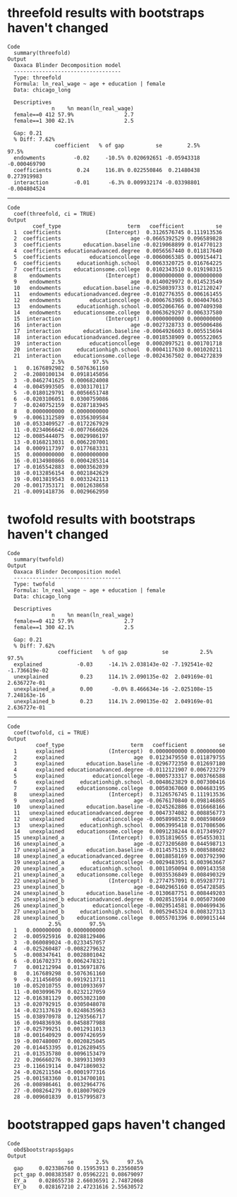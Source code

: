# threefold results with bootstraps haven't changed

    Code
      summary(threefold)
    Output
      Oaxaca Blinder Decomposition model
      ----------------------------------
      Type: threefold
      Formula: ln_real_wage ~ age + education | female
      Data: chicago_long
      
      Descriptives
                  n    %n mean(ln_real_wage)
      female==0 412 57.9%                2.7
      female==1 300 42.1%                2.5
      
      Gap: 0.21
      % Diff: 7.62%
                   coefficient   % of gap          se        2.5%        97.5%
      endowments         -0.02     -10.5% 0.020692651 -0.05943318 -0.000469790
      coefficients        0.24     116.8% 0.022550846  0.21480438  0.273919983
      interaction        -0.01      -6.3% 0.009932174 -0.03398801 -0.004804524

---

    Code
      coef(threefold, ci = TRUE)
    Output
            coef_type                     term   coefficient          se
      1  coefficients              (Intercept)  0.3126576745 0.111913536
      2  coefficients                      age -0.0665392529 0.096589828
      3  coefficients       education.baseline -0.0219068899 0.014770123
      4  coefficients educationadvanced.degree  0.0056567440 0.011817640
      5  coefficients         educationcollege -0.0060065385 0.009154471
      6  coefficients     educationhigh.school  0.0063320725 0.016764225
      7  coefficients    educationsome.college  0.0102343510 0.019198315
      8    endowments              (Intercept)  0.0000000000 0.000000000
      9    endowments                      age  0.0140029972 0.014523549
      10   endowments       education.baseline -0.0258039733 0.012120247
      11   endowments educationadvanced.degree -0.0102776355 0.006161455
      12   endowments         educationcollege -0.0006763985 0.004047663
      13   endowments     educationhigh.school -0.0052066766 0.007409398
      14   endowments    educationsome.college  0.0063629297 0.006337580
      15  interaction              (Intercept)  0.0000000000 0.000000000
      16  interaction                      age -0.0027328733 0.005006486
      17  interaction       education.baseline -0.0064926603 0.005515694
      18  interaction educationadvanced.degree -0.0018538909 0.005522065
      19  interaction         educationcollege  0.0002097521 0.001701718
      20  interaction     educationhigh.school  0.0004117630 0.001020211
      21  interaction    educationsome.college -0.0024367502 0.004272839
                  2.5%         97.5%
      1   0.1676892982  0.5076361160
      2  -0.2080100134  0.0918145056
      3  -0.0462741625  0.0006824008
      4  -0.0045993505  0.0303170117
      5  -0.0180129791  0.0056651748
      6  -0.0203106051  0.0300759086
      7  -0.0240752159  0.0287183945
      8   0.0000000000  0.0000000000
      9  -0.0061312589  0.0356309584
      10 -0.0533409527 -0.0172267929
      11 -0.0234066642 -0.0077666026
      12 -0.0085444075  0.0029986197
      13 -0.0168213031  0.0062207001
      14  0.0009117397  0.0177683331
      15  0.0000000000  0.0000000000
      16 -0.0134980866  0.0004285314
      17 -0.0165542883  0.0003562039
      18 -0.0132856154  0.0021842629
      19 -0.0013819543  0.0033242113
      20 -0.0017353171  0.0012638658
      21 -0.0091418736  0.0029662950

# twofold results with bootstraps haven't changed

    Code
      summary(twofold)
    Output
      Oaxaca Blinder Decomposition model
      ----------------------------------
      Type: twofold
      Formula: ln_real_wage ~ age + education | female
      Data: chicago_long
      
      Descriptives
                  n    %n mean(ln_real_wage)
      female==0 412 57.9%                2.7
      female==1 300 42.1%                2.5
      
      Gap: 0.21
      % Diff: 7.62%
                    coefficient   % of gap           se          2.5%         97.5%
      explained           -0.03     -14.1% 2.038143e-02 -7.192541e-02 -1.736619e-02
      unexplained          0.23     114.1% 2.090135e-02  2.049169e-01  2.636727e-01
      unexplained_a        0.00      -0.0% 8.466634e-16 -2.025108e-15  7.248163e-16
      unexplained_b        0.23     114.1% 2.090135e-02  2.049169e-01  2.636727e-01

---

    Code
      coef(twofold, ci = TRUE)
    Output
             coef_type                     term   coefficient          se
      1      explained              (Intercept)  0.0000000000 0.000000000
      2      explained                      age  0.0123479550 0.011879755
      3      explained       education.baseline -0.0296772350 0.012697180
      4      explained educationadvanced.degree -0.0112121907 0.006723279
      5      explained         educationcollege -0.0005733317 0.003766588
      6      explained     educationhigh.school -0.0048623829 0.007300416
      7      explained    educationsome.college  0.0050367060 0.004683195
      8    unexplained              (Intercept)  0.3126576745 0.111913536
      9    unexplained                      age -0.0676170840 0.098146865
      10   unexplained       education.baseline -0.0245262886 0.016668166
      11   unexplained educationadvanced.degree  0.0047374082 0.008856773
      12   unexplained         educationcollege -0.0058998532 0.008598669
      13   unexplained     educationhigh.school  0.0063995418 0.017086506
      14   unexplained    educationsome.college  0.0091238244 0.017349927
      15 unexplained_a              (Intercept)  0.0351819655 0.054553031
      16 unexplained_a                      age -0.0273205680 0.044598713
      17 unexplained_a       education.baseline -0.0114575135 0.008588602
      18 unexplained_a educationadvanced.degree  0.0018858169 0.003792390
      19 unexplained_a         educationcollege -0.0029483951 0.003963667
      20 unexplained_a     educationhigh.school  0.0011050094 0.009143358
      21 unexplained_a    educationsome.college  0.0035536849 0.008490329
      22 unexplained_b              (Intercept)  0.2774757091 0.059287771
      23 unexplained_b                      age -0.0402965160 0.054728585
      24 unexplained_b       education.baseline -0.0130687751 0.008449203
      25 unexplained_b educationadvanced.degree  0.0028515914 0.005073600
      26 unexplained_b         educationcollege -0.0029514581 0.004699436
      27 unexplained_b     educationhigh.school  0.0052945324 0.008327313
      28 unexplained_b    educationsome.college  0.0055701396 0.009015144
                 2.5%         97.5%
      1   0.000000000  0.0000000000
      2  -0.005925916  0.0288129406
      3  -0.060089024 -0.0233457057
      4  -0.025260487 -0.0082279632
      5  -0.008347641  0.0028801042
      6  -0.016702373  0.0062478321
      7   0.001212994  0.0136971876
      8   0.167689298  0.5076361160
      9  -0.211456050  0.0919213711
      10 -0.052010755  0.0010933697
      11 -0.003099679  0.0232127059
      12 -0.016381129  0.0053023100
      13 -0.020792915  0.0305048078
      14 -0.023137619  0.0248635963
      15 -0.038970978  0.1293566717
      16 -0.094836936  0.0458877988
      17 -0.025799251  0.0012911013
      18 -0.001640929  0.0097426959
      19 -0.007480007  0.0020825045
      20 -0.014453395  0.0126289455
      21 -0.013535780  0.0096153479
      22  0.206660276  0.3899313093
      23 -0.116619114  0.0471869032
      24 -0.026211504 -0.0001977316
      25 -0.001583360  0.0134700101
      26 -0.008986461  0.0032964776
      27 -0.008264279  0.0180079029
      28 -0.009601839  0.0157995873

# bootstrapped gaps haven't changed

    Code
      obd$bootstraps$gaps
    Output
                       se       2.5%      97.5%
      gap     0.023386760 0.15953913 0.23560859
      pct_gap 0.008383587 0.05962221 0.08679097
      EY_a    0.028655738 2.66036591 2.74872068
      EY_b    0.028167210 2.47231616 2.55630572

